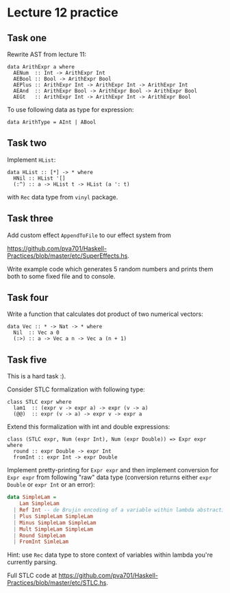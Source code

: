 # Lecture 12 practice

## Task one

Rewrite AST from lecture 11:

```
data ArithExpr a where
  AENum  :: Int -> ArithExpr Int
  AEBool :: Bool -> ArithExpr Bool
  AEPlus :: ArithExpr Int -> ArithExpr Int -> ArithExpr Int
  AEAnd  :: ArithExpr Bool -> ArithExpr Bool -> ArithExpr Bool
  AEGt   :: ArithExpr Int -> ArithExpr Int -> ArithExpr Bool
```

To use following data as type for expression:

```
data ArithType = AInt | ABool
```

## Task two

Implement `HList`:

```
data HList :: [*] -> * where
  HNil :: HList '[]
  (:^) :: a -> HList t -> HList (a ': t)
```

with `Rec` data type from `vinyl` package.


## Task three

Add custom effect `AppendToFile` to our effect system from

https://github.com/pva701/Haskell-Practices/blob/master/etc/SuperEffects.hs.

Write example code which generates 5 random numbers and prints them both to some fixed file
and to console.

## Task four

Write a function that calculates dot product
of two numerical vectors:

```
data Vec :: * -> Nat -> * where
  Nil  :: Vec a 0
  (:>) :: a -> Vec a n -> Vec a (n + 1)
```

## Task five

This is a hard task :).

Consider STLC formalization with following type:

```
class STLC expr where
  lam1  :: (expr v -> expr a) -> expr (v -> a)
  (@@)  :: expr (v -> a) -> expr v -> expr a
```

Extend this formalization with int and double expressions:

```
class (STLC expr, Num (expr Int), Num (expr Double)) => Expr expr where
  round :: expr Double -> expr Int
  fromInt :: expr Int -> expr Double
```

Implement pretty-printing for `Expr expr` and then implement conversion
for `Expr expr` from following "raw" data type (conversion returns either
`expr Double` or `expr Int` or an error):

```haskell
data SimpleLam =
    Lam SimpleLam
  | Ref Int -- de Brujin encoding of a variable within lambda abstraction
  | Plus SimpleLam SimpleLam
  | Minus SimpleLam SimpleLam
  | Mult SimpleLam SimpleLam
  | Round SimpleLam
  | FromInt SimleLam
```

Hint: use `Rec` data type to store context of
variables within lambda you're currently parsing.


Full STLC code at 
https://github.com/pva701/Haskell-Practices/blob/master/etc/STLC.hs.

